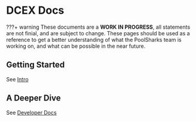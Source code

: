 # DCEX Docs

???+ warning
    These documents are a **WORK IN PROGRESS**, all statements are not finial, and are subject to change. These pages should be used as a reference to get a better understanding of what the PoolSharks team is working on, and what can be possible in the near future.

## Getting Started

See [Intro](intro/index.md)

## A Deeper Dive

See [Developer Docs](developer-docs/index.md)